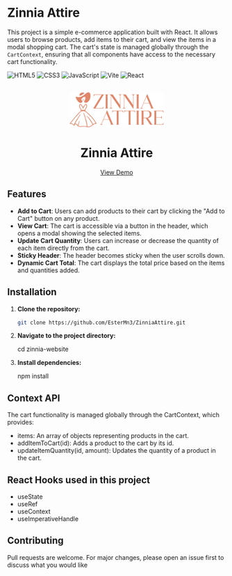 # Zinnia Attire

This project is a simple e-commerce application built with React. It allows users to browse products, add items to their cart, and view the items in a modal shopping cart. The cart's state is managed globally through the `CartContext`, ensuring that all components have access to the necessary cart functionality.

![HTML5](https://img.shields.io/badge/HTML5-E34F26?style=for-the-badge&logo=html5&logoColor=white)
![CSS3](https://img.shields.io/badge/CSS3-1572B6?style=for-the-badge&logo=css3&logoColor=white)
![JavaScript](https://img.shields.io/badge/JavaScript-F7DF1E?style=for-the-badge&logo=javascript&logoColor=black)
![Vite](https://img.shields.io/badge/Vite-646CFF?style=for-the-badge&logo=vite&logoColor=white)
![React](https://img.shields.io/badge/React-61DAFB?style=for-the-badge&logo=react&logoColor=black)

<!-- PROJECT LOGO -->
<br />
<div align="center">
 <a href="https://zinniaattire-ester.netlify.app/">
    <img src="src\assets\logo.webp" alt="Logo" height="80">
  </a>
  <h1 align="center">Zinnia Attire</h1>

  <p align="center">
    <a href="https://zinniaattire-ester.netlify.app/">View Demo</a>
  </p>
</div>

## Features

- **Add to Cart**: Users can add products to their cart by clicking the "Add to Cart" button on any product.
- **View Cart**: The cart is accessible via a button in the header, which opens a modal showing the selected items.
- **Update Cart Quantity**: Users can increase or decrease the quantity of each item directly from the cart.
- **Sticky Header**: The header becomes sticky when the user scrolls down.
- **Dynamic Cart Total**: The cart displays the total price based on the items and quantities added.

## Installation

1. **Clone the repository:**

   ```bash
   git clone https://github.com/EsterMn3/ZinniaAttire.git
   ```

2. **Navigate to the project directory:**

   cd zinnia-website

3. **Install dependencies:**

   npm install

## Context API

The cart functionality is managed globally through the CartContext, which provides:

- items: An array of objects representing products in the cart.
- addItemToCart(id): Adds a product to the cart by its id.
- updateItemQuantity(id, amount): Updates the quantity of a product in the cart.

## React Hooks used in this project

- useState
- useRef
- useContext
- useImperativeHandle

## Contributing

Pull requests are welcome. For major changes, please open an issue first to discuss what you would like
